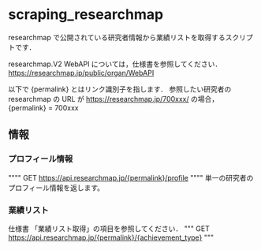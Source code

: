 # scraping_researchmap

researchmap で公開されている研究者情報から業績リストを取得するスクリプトです．

researchmap.V2 WebAPI については，仕様書を参照してください．
https://researchmap.jp/public/organ/WebAPI

以下で  {permalink} とはリンク識別子を指します．
参照したい研究者の researchmap の URL が https://researchmap.jp/700xxx/ の場合，
 {permalink} = 700xxx

## 情報

### プロフィール情報
""""
GET https://api.researchmap.jp/{permalink}/profile
""""
単一の研究者のプロフィール情報を返します。

### 業績リスト
仕様書 「業績リスト取得」の項目を参照してください．
"""
GET https://api.researchmap.jp/{permalink}/{achievement_type}
"""

